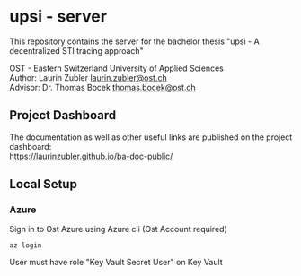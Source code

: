 ﻿# upsi - server
This repository contains the server for the bachelor thesis "upsi - A decentralized STI tracing approach"

OST - Eastern Switzerland University of Applied Sciences  
Author: Laurin Zubler [laurin.zubler@ost.ch](mailto:laurin.zubler@ost.ch)  
Advisor: Dr. Thomas Bocek [thomas.bocek@ost.ch](mailto:thomas.bocek@ost.ch)

## Project Dashboard
The documentation as well as other useful links are published on the project dashboard:  
https://laurinzubler.github.io/ba-doc-public/

## Local Setup

### Azure
Sign in to Ost Azure using Azure cli (Ost Account required)
```shell
az login
```
User must have role "Key Vault Secret User" on Key Vault
